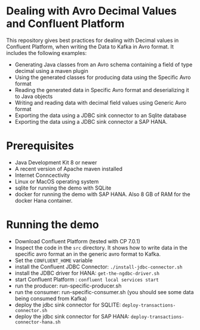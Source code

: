 # Dealing with Avro Decimal Values and Confluent Platform

This repository gives best practices for dealing with Decimal values in Confluent Platform, when writing the Data to Kafka in Avro format. 
It includes the following examples: 

* Generating Java classes from an Avro schema containing a field of type decimal using a maven plugin
* Using the generated classes for producing data using the Specific Avro format
* Reading the generated data in Specific Avro format and deserializing it to Java objects
* Writing and reading data with decimal field values using Generic Avro format
* Exporting the data using a JDBC sink connector to an Sqlite database
* Exporting the data using a JDBC sink connector a SAP HANA. 

# Prerequisites

* Java Development Kit 8 or newer
* A recent version of Apache maven installed
* Internet Conncectivity
* Linux or MacOS operating system
* sqlite for running the demo with SQLite
* docker for running the demo with SAP HANA. Also 8 GB of RAM for the docker Hana container. 

# Running the demo

* Download Confluent Platform (tested with CP 7.0.1)
* Inspect the code in the `src` directory. 
  It shows how to write data in the specific avro format an in the generic avro format to Kafka. 
* Set the `CONFLUENT_HOME` variable
* install the Confluent JDBC Connector: `./install-jdbc-connector.sh`
* install the JDBC driver for HANA: `get-the-ngdbc-driver.sh`
* start Confluent Platform : `confluent local services start`
* run the producer: run-specific-producer.sh
* run the consumer: run-specific-consumer.sh (you should see some data being consumed from Kafka)
* deploy the jdbc sink connector for SQLITE: `deploy-transactions-connector.sh`
* deploy the jdbc sink connector for SAP HANA: `deploy-transactions-connector-hana.sh`

